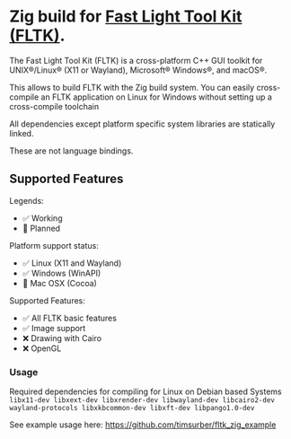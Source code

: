 #  Zig build for [Fast Light Tool Kit (FLTK)](https://github.com/fltk/fltk). 
The Fast Light Tool Kit (FLTK) is a cross-platform C++ GUI toolkit for UNIX®/Linux® (X11 or Wayland), Microsoft® Windows®, and macOS®.

This allows to build FLTK with the Zig build system. You can easily cross-compile an FLTK application on Linux for Windows without setting up a cross-compile toolchain

All dependencies except platform specific system libraries are statically linked. 

These are not language bindings.

## Supported Features

Legends:
- ✅ Working
- 🏃 Planned

Platform support status:

- ✅ Linux (X11 and Wayland)
- ✅ Windows (WinAPI)
- 🏃 Mac OSX (Cocoa)

Supported Features:
- ✅ All FLTK basic features
- ✅ Image support
- ❌ Drawing with Cairo
- ❌ OpenGL

### Usage

Required dependencies for compiling for Linux on Debian based Systems
```libx11-dev libxext-dev libxrender-dev libwayland-dev libcairo2-dev wayland-protocols libxkbcommon-dev libxft-dev libpango1.0-dev```

See example usage here:
https://github.com/timsurber/fltk_zig_example

